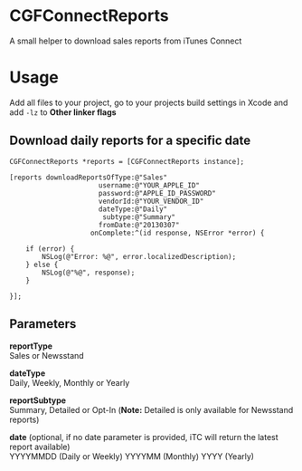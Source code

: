 CGFConnectReports
=================
A small helper to download sales reports from iTunes Connect

Usage
=================
Add all files to your project, go to your projects build settings in Xcode and add `-lz` to **Other linker flags**

## Download daily reports for a specific date
```objc
CGFConnectReports *reports = [CGFConnectReports instance];
    
[reports downloadReportsOfType:@"Sales" 
                      username:@"YOUR_APPLE_ID" 
                      password:@"APPLE_ID_PASSWORD" 
                      vendorId:@"YOUR_VENDOR_ID" 
                      dateType:@"Daily" 
                       subtype:@"Summary" 
                      fromDate:@"20130307" 
                    onComplete:^(id response, NSError *error) {
    
    if (error) {
        NSLog(@"Error: %@", error.localizedDescription);
    } else {
        NSLog(@"%@", response);
    }

}];
```

## Parameters
__reportType__    
Sales or Newsstand

__dateType__    
Daily, Weekly, Monthly or Yearly

__reportSubtype__    
Summary, Detailed or Opt-In (__Note:__ Detailed is only available for Newsstand reports)

__date__ (optional, if no date parameter is provided, iTC will return the latest report available)    
YYYYMMDD (Daily or Weekly)
YYYYMM (Monthly)
YYYY (Yearly)
